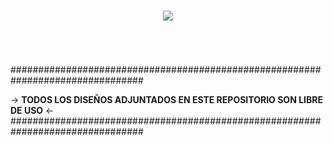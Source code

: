 <h1 align="center"><img src="https://user-images.githubusercontent.com/75953873/177235245-18684f89-9634-41ed-b838-d3db45ce094c.png"></h1>

<h1 align="center"></h1>

</br>

################################################################################

-> **TODOS LOS DISEÑOS ADJUNTADOS EN ESTE REPOSITORIO SON LIBRE DE USO** <-
################################################################################
